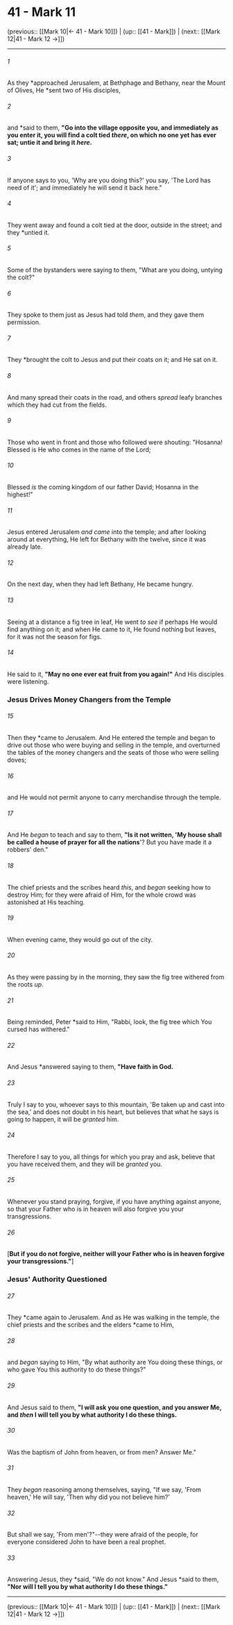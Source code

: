 # 41 - Mark 11

(previous:: [[Mark 10|← 41 - Mark 10]]) | (up:: [[41 - Mark]]) | (next:: [[Mark 12|41 - Mark 12 →]])

***


###### 1 
As they *approached Jerusalem, at Bethphage and Bethany, near the Mount of Olives, He *sent two of His disciples, 

###### 2 
and *said to them, **"Go into the village opposite you, and immediately as you enter it, you will find a colt tied _there_, on which no one yet has ever sat; untie it and bring it _here_.** 

###### 3 
If anyone says to you, 'Why are you doing this?' you say, 'The Lord has need of it'; and immediately he will send it back here." 

###### 4 
They went away and found a colt tied at the door, outside in the street; and they *untied it. 

###### 5 
Some of the bystanders were saying to them, "What are you doing, untying the colt?" 

###### 6 
They spoke to them just as Jesus had told _them_, and they gave them permission. 

###### 7 
They *brought the colt to Jesus and put their coats on it; and He sat on it. 

###### 8 
And many spread their coats in the road, and others _spread_ leafy branches which they had cut from the fields. 

###### 9 
Those who went in front and those who followed were shouting: "Hosanna! Blessed is He who comes in the name of the Lord; 

###### 10 
Blessed _is_ the coming kingdom of our father David; Hosanna in the highest!" 

###### 11 
Jesus entered Jerusalem _and came_ into the temple; and after looking around at everything, He left for Bethany with the twelve, since it was already late. 

###### 12 
On the next day, when they had left Bethany, He became hungry. 

###### 13 
Seeing at a distance a fig tree in leaf, He went _to see_ if perhaps He would find anything on it; and when He came to it, He found nothing but leaves, for it was not the season for figs. 

###### 14 
He said to it, **"May no one ever eat fruit from you again!"** And His disciples were listening.

### Jesus Drives Money Changers from the Temple 

###### 15 
Then they *came to Jerusalem. And He entered the temple and began to drive out those who were buying and selling in the temple, and overturned the tables of the money changers and the seats of those who were selling doves; 

###### 16 
and He would not permit anyone to carry merchandise through the temple. 

###### 17 
And He _began_ to teach and say to them, **"Is it not written, 'My house shall be called a house of prayer for all the nations**'? But you have made it a robbers' den." 

###### 18 
The chief priests and the scribes heard _this_, and _began_ seeking how to destroy Him; for they were afraid of Him, for the whole crowd was astonished at His teaching. 

###### 19 
When evening came, they would go out of the city. 

###### 20 
As they were passing by in the morning, they saw the fig tree withered from the roots _up_. 

###### 21 
Being reminded, Peter *said to Him, "Rabbi, look, the fig tree which You cursed has withered." 

###### 22 
And Jesus *answered saying to them, **"Have faith in God.** 

###### 23 
Truly I say to you, whoever says to this mountain, 'Be taken up and cast into the sea,' and does not doubt in his heart, but believes that what he says is going to happen, it will be _granted_ him. 

###### 24 
Therefore I say to you, all things for which you pray and ask, believe that you have received them, and they will be _granted_ you. 

###### 25 
Whenever you stand praying, forgive, if you have anything against anyone, so that your Father who is in heaven will also forgive you your transgressions. 

###### 26 
[**But if you do not forgive, neither will your Father who is in heaven forgive your transgressions."**]

### Jesus' Authority Questioned 

###### 27 
They *came again to Jerusalem. And as He was walking in the temple, the chief priests and the scribes and the elders *came to Him, 

###### 28 
and _began_ saying to Him, "By what authority are You doing these things, or who gave You this authority to do these things?" 

###### 29 
And Jesus said to them, **"I will ask you one question, and you answer Me, and _then_ I will tell you by what authority I do these things.** 

###### 30 
Was the baptism of John from heaven, or from men? Answer Me." 

###### 31 
They _began_ reasoning among themselves, saying, "If we say, 'From heaven,' He will say, 'Then why did you not believe him?' 

###### 32 
But shall we say, 'From men'?"--they were afraid of the people, for everyone considered John to have been a real prophet. 

###### 33 
Answering Jesus, they *said, "We do not know." And Jesus *said to them, **"Nor will I tell you by what authority I do these things."**

***

(previous:: [[Mark 10|← 41 - Mark 10]]) | (up:: [[41 - Mark]]) | (next:: [[Mark 12|41 - Mark 12 →]])
